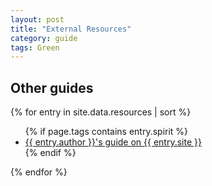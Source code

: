 ```yaml
---
layout: post
title: "External Resources"
category: guide
tags: Green
---
```


## Other guides

{% for entry in site.data.resources | sort %}
  <ul>
    {% if page.tags contains entry.spirit %}
      <li><a href="{{ entry.link }}">{{ entry.author }}'s guide on {{ entry.site }}</a></li>
    {% endif %}
  </ul>
{% endfor %}
